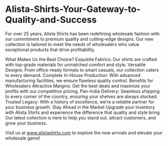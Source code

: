 # Alista-Shirts-Your-Gateway-to-Quality-and-Success
For over 25 years, Alista Shirts has been redefining wholesale fashion with our commitment to premium quality and cutting-edge designs. Our new collection is tailored to meet the needs of wholesalers who value exceptional products that drive profitability.

What Makes Us the Best Choice?
Exquisite Fabrics: Our shirts are crafted with top-grade materials for unmatched comfort and style.
Versatile Designs: From office-ready formals to smart casuals, our collection caters to every demand.
Complete In-House Production: With advanced manufacturing facilities, we ensure flawless quality control.
Benefits for Wholesalers
Attractive Margins: Get the best deals and maximize your profits with our competitive pricing.
Pan-India Delivery: Seamless shipping to every corner of the country, ensuring your shelves are always stocked.
Trusted Legacy: With a history of excellence, we’re a reliable partner for your business growth.
Stay Ahead in the Market
Upgrade your inventory with Alista Shirts and experience the difference that quality and style bring. Our latest collection is here to help you stand out, attract customers, and grow your business.

Visit us at www.alistashirts.com to explore the new arrivals and elevate your wholesale game!
